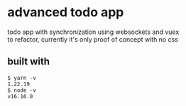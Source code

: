 # advanced todo app

todo app with synchronization using websockets and vuex  
to refactor, currently it's only proof of concept with no css

## built with
```
$ yarn -v
1.22.19
$ node -v
v16.16.0
```